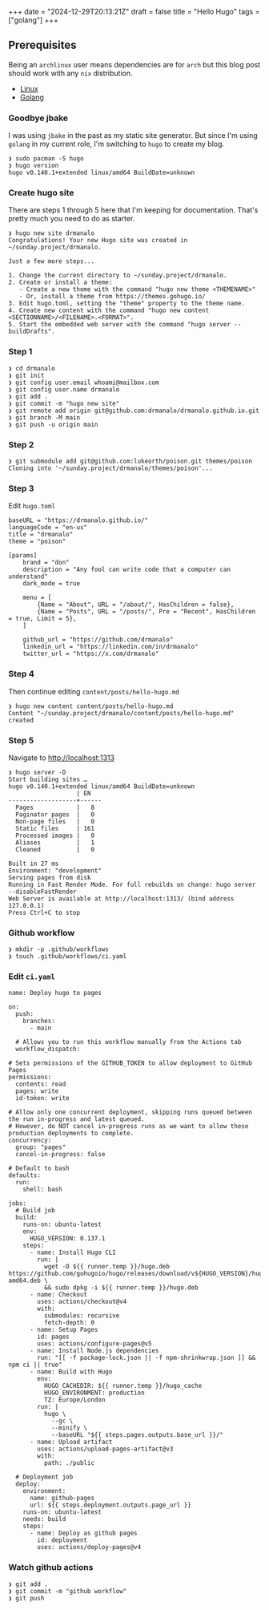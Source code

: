 +++
date = "2024-12-29T20:13:21Z"
draft = false
title = "Hello Hugo"
tags = ["golang"]
+++

## Prerequisites 
Being an `archlinux` user means dependencies are for `arch` but this blog post should work with any `nix` distribution.
- [Linux](https://wiki.archlinux.org/title/Installation_guide)
- [Golang](https://go.dev/doc/install)

### Goodbye jbake
I was using `jbake` in the past as my static site generator. But since I'm using `golang` in my current role, I'm switching to `hugo` to create my blog.

```
❯ sudo pacman -S hugo
❯ hugo version
hugo v0.140.1+extended linux/amd64 BuildDate=unknown
```

### Create hugo site
There are steps 1 through 5 here that I'm keeping for documentation. That's pretty much you need to do as starter.
```
❯ hugo new site drmanalo
Congratulations! Your new Hugo site was created in ~/sunday.project/drmanalo.

Just a few more steps...

1. Change the current directory to ~/sunday.project/drmanalo.
2. Create or install a theme:
   - Create a new theme with the command "hugo new theme <THEMENAME>"
   - Or, install a theme from https://themes.gohugo.io/
3. Edit hugo.toml, setting the "theme" property to the theme name.
4. Create new content with the command "hugo new content <SECTIONNAME>/<FILENAME>.<FORMAT>".
5. Start the embedded web server with the command "hugo server --buildDrafts".
```

### Step 1
```
❯ cd drmanalo
❯ git init
❯ git config user.email whoami@mailbox.com
❯ git config user.name drmanalo
❯ git add .
❯ git commit -m "hugo new site"
❯ git remote add origin git@github.com:drmanalo/drmanalo.github.io.git
❯ git branch -M main
❯ git push -u origin main
```

### Step 2
```
❯ git submodule add git@github.com:lukeorth/poison.git themes/poison
Cloning into '~/sunday.project/drmanalo/themes/poison'...
```

### Step 3
Edit `hugo.toml`
```
baseURL = "https://drmanalo.github.io/"
languageCode = "en-us"
title = "drmanalo"
theme = "poison"

[params]
    brand = "don"
    description = "Any fool can write code that a computer can understand"
    dark_mode = true

    menu = [
        {Name = "About", URL = "/about/", HasChildren = false},
        {Name = "Posts", URL = "/posts/", Pre = "Recent", HasChildren = true, Limit = 5},
    ]

    github_url = "https://github.com/drmanalo"
    linkedin_url = "https://linkedin.com/in/drmanalo"
    twitter_url = "https://x.com/drmanalo"
```

### Step 4
Then continue editing `content/posts/hello-hugo.md`
```
❯ hugo new content content/posts/hello-hugo.md
Content "~/sunday.project/drmanalo/content/posts/hello-hugo.md" created
```

### Step 5
Navigate to [http://localhost:1313](http://localhost:1313)
```
❯ hugo server -D
Start building sites … 
hugo v0.140.1+extended linux/amd64 BuildDate=unknown
                   | EN   
-------------------+------
  Pages            |   8  
  Paginator pages  |   0  
  Non-page files   |   0  
  Static files     | 161  
  Processed images |   0  
  Aliases          |   1  
  Cleaned          |   0  

Built in 27 ms
Environment: "development"
Serving pages from disk
Running in Fast Render Mode. For full rebuilds on change: hugo server --disableFastRender
Web Server is available at http://localhost:1313/ (bind address 127.0.0.1) 
Press Ctrl+C to stop
```

### Github workflow
```
❯ mkdir -p .github/workflows
❯ touch .github/workflows/ci.yaml
```

### Edit `ci.yaml`
```
name: Deploy hugo to pages

on:
  push:
    branches:
      - main

  # Allows you to run this workflow manually from the Actions tab
  workflow_dispatch:

# Sets permissions of the GITHUB_TOKEN to allow deployment to GitHub Pages
permissions:
  contents: read
  pages: write
  id-token: write

# Allow only one concurrent deployment, skipping runs queued between the run in-progress and latest queued.
# However, do NOT cancel in-progress runs as we want to allow these production deployments to complete.
concurrency:
  group: "pages"
  cancel-in-progress: false

# Default to bash
defaults:
  run:
    shell: bash

jobs:
  # Build job
  build:
    runs-on: ubuntu-latest
    env:
      HUGO_VERSION: 0.137.1
    steps:
      - name: Install Hugo CLI
        run: |
          wget -O ${{ runner.temp }}/hugo.deb https://github.com/gohugoio/hugo/releases/download/v${HUGO_VERSION}/hugo_extended_${HUGO_VERSION}_linux-amd64.deb \
          && sudo dpkg -i ${{ runner.temp }}/hugo.deb          
      - name: Checkout
        uses: actions/checkout@v4
        with:
          submodules: recursive
          fetch-depth: 0
      - name: Setup Pages
        id: pages
        uses: actions/configure-pages@v5
      - name: Install Node.js dependencies
        run: "[[ -f package-lock.json || -f npm-shrinkwrap.json ]] && npm ci || true"
      - name: Build with Hugo
        env:
          HUGO_CACHEDIR: ${{ runner.temp }}/hugo_cache
          HUGO_ENVIRONMENT: production
          TZ: Europe/London
        run: |
          hugo \
            --gc \
            --minify \
            --baseURL "${{ steps.pages.outputs.base_url }}/"          
      - name: Upload artifact
        uses: actions/upload-pages-artifact@v3
        with:
          path: ./public

  # Deployment job
  deploy:
    environment:
      name: github-pages
      url: ${{ steps.deployment.outputs.page_url }}
    runs-on: ubuntu-latest
    needs: build
    steps:
      - name: Deploy as github pages
        id: deployment
        uses: actions/deploy-pages@v4
```        

### Watch github actions
```
❯ git add .
❯ git commit -m "github workflow"
❯ git push
```
